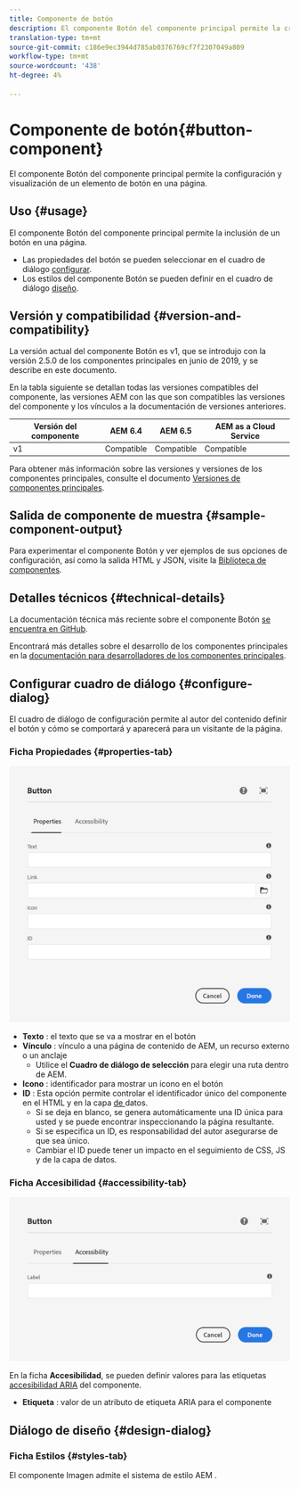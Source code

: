 ```yaml
---
title: Componente de botón
description: El componente Botón del componente principal permite la creación y visualización de un botón.
translation-type: tm+mt
source-git-commit: c186e9ec3944d785ab0376769cf7f2307049a809
workflow-type: tm+mt
source-wordcount: '438'
ht-degree: 4%

---
```



# Componente de botón{#button-component}

El componente Botón del componente principal permite la configuración y visualización de un elemento de botón en una página.

## Uso {#usage}

El componente Botón del componente principal permite la inclusión de un botón en una página.

* Las propiedades del botón se pueden seleccionar en el cuadro de diálogo [configurar](#configure-dialog).
* Los estilos del componente Botón se pueden definir en el cuadro de diálogo [diseño](#design-dialog).

## Versión y compatibilidad {#version-and-compatibility}

La versión actual del componente Botón es v1, que se introdujo con la versión 2.5.0 de los componentes principales en junio de 2019, y se describe en este documento.

En la tabla siguiente se detallan todas las versiones compatibles del componente, las versiones AEM con las que son compatibles las versiones del componente y los vínculos a la documentación de versiones anteriores.

| Versión del componente | AEM 6.4   | AEM 6.5 | AEM as a Cloud Service |
|--- |--- |---|---|
| v1 | Compatible | Compatible | Compatible |

Para obtener más información sobre las versiones y versiones de los componentes principales, consulte el documento [Versiones de componentes principales](/help/versions.md).

## Salida de componente de muestra {#sample-component-output}

Para experimentar el componente Botón y ver ejemplos de sus opciones de configuración, así como la salida HTML y JSON, visite la [Biblioteca de componentes](https://adobe.com/go/aem_cmp_library_button).

## Detalles técnicos {#technical-details}

La documentación técnica más reciente sobre el componente Botón [se encuentra en GitHub](https://adobe.com/go/aem_cmp_tech_button_v1).

Encontrará más detalles sobre el desarrollo de los componentes principales en la [documentación para desarrolladores de los componentes principales](/help/developing/overview.md).

## Configurar cuadro de diálogo {#configure-dialog}

El cuadro de diálogo de configuración permite al autor del contenido definir el botón y cómo se comportará y aparecerá para un visitante de la página.

### Ficha Propiedades {#properties-tab}

![Ficha Propiedades del cuadro de diálogo de edición del componente Botón](/help/assets/button-edit-properties.png)

* **Texto** : el texto que se va a mostrar en el botón
* **Vínculo** : vínculo a una página de contenido de AEM, un recurso externo o un anclaje
   * Utilice el **Cuadro de diálogo de selección** para elegir una ruta dentro de AEM.
* **Icono** : identificador para mostrar un icono en el botón
* **ID** : Esta opción permite controlar el identificador único del componente en el HTML y en la capa [ de ](/help/developing/data-layer/overview.md)datos.
   * Si se deja en blanco, se genera automáticamente una ID única para usted y se puede encontrar inspeccionando la página resultante.
   * Si se especifica un ID, es responsabilidad del autor asegurarse de que sea único.
   * Cambiar el ID puede tener un impacto en el seguimiento de CSS, JS y de la capa de datos.

### Ficha Accesibilidad {#accessibility-tab}

![Ficha Accesibilidad del cuadro de diálogo de edición del componente Botón](/help/assets/button-edit-accessibility.png)

En la ficha **Accesibilidad**, se pueden definir valores para las etiquetas [accesibilidad ARIA](https://www.w3.org/WAI/standards-guidelines/aria/) del componente.

* **Etiqueta** : valor de un atributo de etiqueta ARIA para el componente

## Diálogo de diseño {#design-dialog}

### Ficha Estilos {#styles-tab}

El componente Imagen admite el sistema de estilo AEM [](/help/get-started/authoring.md#component-styling).
